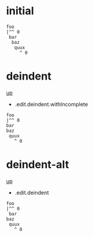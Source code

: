 # initial

```
foo
|^^ 0
 bar
  baz
   quux
     ^ 0
```

# deindent
[up](#initial)

- .edit.deindent.withIncomplete

```
foo
|^^ 0
bar
baz
 quux
   ^ 0
```

# deindent-alt
[up](#initial)

- .edit.deindent

```
foo
|^^ 0
 bar
baz
 quux
   ^ 0
```

